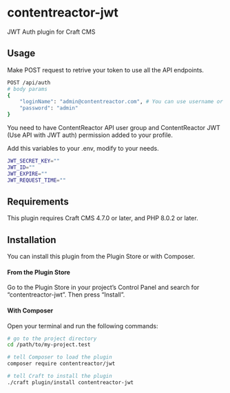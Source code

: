 # contentreactor-jwt

JWT Auth plugin for Craft CMS

## Usage

Make POST request to retrive your token to use all the API endpoints.
``` bash
POST /api/auth
# body params
{
    "loginName": "admin@contentreactor.com", # You can use username or email
    "password": "admin"
}
```
You need to have ContentReactor API user group and ContentReactor JWT (Use API with JWT auth) permission added to your profile. 

Add this variables to your .env, modify to your needs.
```bash
JWT_SECRET_KEY=""
JWT_ID=""
JWT_EXPIRE=""
JWT_REQUEST_TIME=""
```
## Requirements

This plugin requires Craft CMS 4.7.0 or later, and PHP 8.0.2 or later.

## Installation

You can install this plugin from the Plugin Store or with Composer.

#### From the Plugin Store

Go to the Plugin Store in your project’s Control Panel and search for “contentreactor-jwt”. Then press “Install”.

#### With Composer

Open your terminal and run the following commands:

```bash
# go to the project directory
cd /path/to/my-project.test

# tell Composer to load the plugin
composer require contentreactor/jwt

# tell Craft to install the plugin
./craft plugin/install contentreactor-jwt
```
